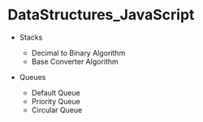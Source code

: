 # DataStructures_JavaScript

- Stacks
    - Decimal to Binary Algorithm
    - Base Converter Algorithm

- Queues
    - Default Queue
    - Priority Queue
    - Circular Queue